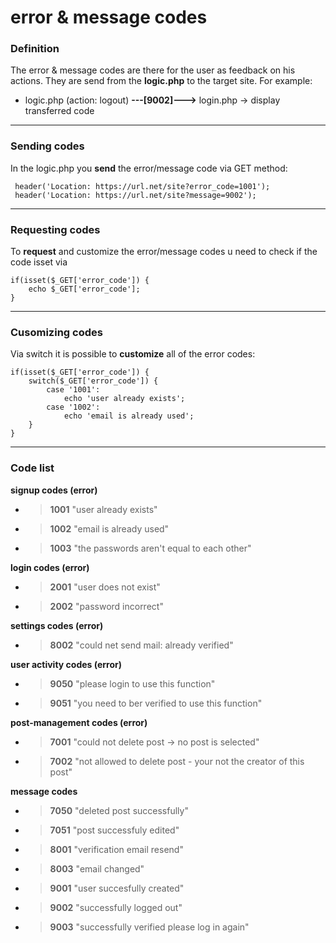 ﻿# error & message codes

### Definition
The error & message codes are there for the user as feedback on his actions.
They are send from the **logic.php** to the target site. For example:

 - logic.php (action: logout) **---[9002]--->** login.php -> display transferred code

<hr>

### Sending codes
In the logic.php you **send** the error/message code via GET method:

     header('Location: https://url.net/site?error_code=1001');
     header('Location: https://url.net/site?message=9002');
 <hr>
 
### Requesting codes
To **request** and customize the error/message codes u need to check if the code isset via

	if(isset($_GET['error_code']) {
		echo $_GET['error_code'];
	}

<hr>

### Cusomizing codes
Via switch it is possible to **customize** all of the error codes:

    if(isset($_GET['error_code']) {
    	switch($_GET['error_code']) {
			case '1001':
				echo 'user already exists';
			case '1002':
				echo 'email is already used';
		}
    }
  <hr>

### Code list

**signup codes (error)**

 - > **1001**
   > "user already exists"
 - > **1002**
   > "email is already used"
 - > **1003**
   > "the passwords aren't equal to each other"

**login codes (error)**

 - > **2001**
   > "user does not exist"
   
 - > **2002**
   > "password incorrect"

**settings codes (error)**

- > **8002**
   > "could net send mail: already verified"

**user activity codes (error)**

- > **9050**
   > "please login to use this function"

- > **9051**
   > "you need to ber verified to use this function"

**post-management codes (error)**

- > **7001**
   > "could not delete post -> no post is selected"

- > **7002**
   > "not allowed to delete post - your not the creator of this post"

**message codes**

 - > **7050**
   > "deleted post successfully"

- > **7051**
   > "post successfuly edited"

 - > **8001**
   > "verification email resend"

 - > **8003**
   > "email changed"

 - > **9001**
   > "user succesfully created"

 - > **9002**
   > "successfully logged out"

 - > **9003**
   > "successfully verified please log in again"

